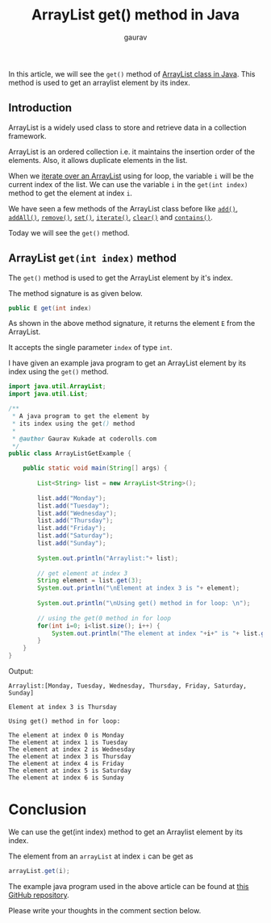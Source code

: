 ﻿---
layout: post
title: "ArrayList get() method in Java"
author: gaurav
categories: [Collections, ArrayList]
description: "In this article, we will see get() method of ArrayList class in Java. This method is used to get an arraylist element by its index."
---

In this article, we will see the `get()` method of [ArrayList class in Java](https://coderolls.com/arraylist-in-java/). This method is used to get an arraylist element by its index.

## Introduction

ArrayList is a widely used class to store and retrieve data in a collection framework.

ArrayList is an ordered collection i.e. it maintains the insertion order of the elements. Also, it allows duplicate elements in the list.

When we [iterate over an ArrayList](https://coderolls.com/iterating-the-arraylist-in-java/) using for loop, the variable `i` will be the current index of the list. We can use the variable `i` in the `get(int index)` method to get the element at index `i`.

We have seen a few methods of the ArrayList class before like [`add()`](https://coderolls.com/add-element-in-arraylist/), [`addAll()`](http://https://coderolls.com/arraylist-addall-method-in-java/), [`remove()`](https://coderolls.com/remove-element-from-arraylist/), [`set()`](https://coderolls.com/change-element-in-arraylist/), [`iterate()`](https://coderolls.com/iterating-the-arraylist-in-java/), [`clear()`](https://coderolls.com/arraylist-clear-method-in-java/) and [`contains()`](https://coderolls.com/arraylist-contains-method).

Today we will see the `get()` method.

## ArrayList `get(int index)` method

The `get()` method is used to get the ArrayList element by it's index.

The method signature is as given below.
```java
public E get(int index)
```

As shown in the above method signature, it returns the element `E` from the ArrayList.

It accepts the single parameter `index` of type `int`.

I have given an example java program to get an ArrayList element by its index using the `get()` method.

```java
import java.util.ArrayList;
import java.util.List;

/**
 * A java program to get the element by 
 * its index using the get() method
 * 
 * @author Gaurav Kukade at coderolls.com
 */
public class ArrayListGetExample {

	public static void main(String[] args) {
		
        List<String> list = new ArrayList<String>();
        
        list.add("Monday");
        list.add("Tuesday");
        list.add("Wednesday");
        list.add("Thursday");
        list.add("Friday");
        list.add("Saturday");
        list.add("Sunday");
        
        System.out.println("Arraylist:"+ list);
        
        // get element at index 3
        String element = list.get(3);
        System.out.println("\nElement at index 3 is "+ element);
        
        System.out.println("\nUsing get() method in for loop: \n");
        
        // using the get(0 method in for loop
        for(int i=0; i<list.size(); i++) {
        	System.out.println("The element at index "+i+" is "+ list.get(i));
        }
	}
}
```
Output:
```
Arraylist:[Monday, Tuesday, Wednesday, Thursday, Friday, Saturday, Sunday]

Element at index 3 is Thursday

Using get() method in for loop: 

The element at index 0 is Monday
The element at index 1 is Tuesday
The element at index 2 is Wednesday
The element at index 3 is Thursday
The element at index 4 is Friday
The element at index 5 is Saturday
The element at index 6 is Sunday
```

# Conclusion
We can use the get(int index) method to get an Arraylist element by its index.

The element from an `arrayList` at index `i` can be get as 
```java
arrayList.get(i);
```

The example java program used in the above article can be found at [this GitHub repository](https://github.com/coderolls/blogpost-coding-examples/tree/main/collections/arraylist/arraylist-get-method).
 
Please write your thoughts in the comment section below.

